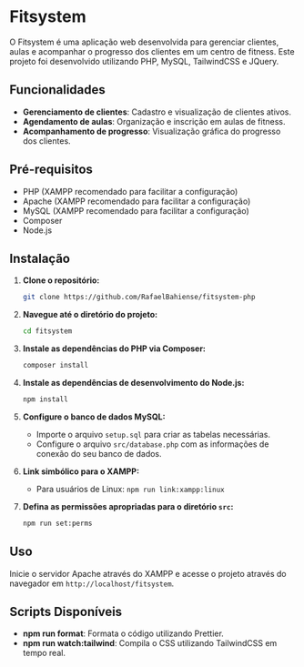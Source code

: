 # Fitsystem

O Fitsystem é uma aplicação web desenvolvida para gerenciar clientes, aulas e acompanhar o progresso dos clientes em um centro de fitness. Este projeto foi desenvolvido utilizando PHP, MySQL, TailwindCSS e JQuery.

## Funcionalidades

- **Gerenciamento de clientes**: Cadastro e visualização de clientes ativos.
- **Agendamento de aulas**: Organização e inscrição em aulas de fitness.
- **Acompanhamento de progresso**: Visualização gráfica do progresso dos clientes.

## Pré-requisitos

- PHP (XAMPP recomendado para facilitar a configuração)
- Apache (XAMPP recomendado para facilitar a configuração)
- MySQL (XAMPP recomendado para facilitar a configuração)
- Composer
- Node.js

## Instalação

1. **Clone o repositório:**
   ```bash
   git clone https://github.com/RafaelBahiense/fitsystem-php
   ```
2. **Navegue até o diretório do projeto:**
   ```bash
   cd fitsystem
   ```
3. **Instale as dependências do PHP via Composer:**
   ```bash
   composer install
   ```
4. **Instale as dependências de desenvolvimento do Node.js:**
   ```bash
   npm install
   ```
5. **Configure o banco de dados MySQL:**
   - Importe o arquivo `setup.sql` para criar as tabelas necessárias.
   - Configure o arquivo `src/database.php` com as informações de conexão do seu banco de dados.

6. **Link simbólico para o XAMPP:**
   - Para usuários de Linux: `npm run link:xampp:linux`

7. **Defina as permissões apropriadas para o diretório `src`:**
   ```bash
   npm run set:perms
   ```

## Uso

Inicie o servidor Apache através do XAMPP e acesse o projeto através do navegador em `http://localhost/fitsystem`.

## Scripts Disponíveis

- **npm run format**: Formata o código utilizando Prettier.
- **npm run watch:tailwind**: Compila o CSS utilizando TailwindCSS em tempo real.